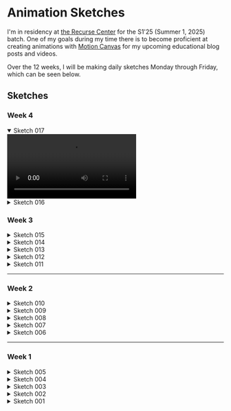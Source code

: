 # Animation Sketches

I'm in residency at [the Recurse Center](recurse.com) for the S1'25 (Summer 1, 2025) batch. One of my goals during my time there is to become proficient at creating animations with [Motion Canvas](https://github.com/motion-canvas/motion-canvas) for my upcoming educational blog posts and videos.

Over the 12 weeks, I will be making daily sketches Monday through Friday, which can be seen below.

## Sketches

### Week 4

<details open>
  <summary>Sketch 017</summary>
  <video controls loop src="https://github.com/user-attachments/assets/1500e8c2-4a41-4697-9cd2-746c02bdedf8"></video>
</details>

<details>
  <summary>Sketch 016</summary>
  <video controls loop src="https://github.com/user-attachments/assets/d3a53f0c-e529-4317-865c-3a34be1e4a17"></video>
</details>

### Week 3

<details>
  <summary>Sketch 015</summary>
  <video controls loop src="https://github.com/user-attachments/assets/867d493d-9f19-4411-83ad-f693499604a9"></video>
</details>

<details>
  <summary>Sketch 014</summary>
  <video controls loop src="https://github.com/user-attachments/assets/eda23316-e895-4624-9680-a8dad2fb4c76"></video>
</details>

<details>
  <summary>Sketch 013</summary>
  <video controls loop src="https://github.com/user-attachments/assets/15224ed0-dbad-44ea-a863-f031a9095035"></video>
</details>

<details>
  <summary>Sketch 012</summary>
  <video controls loop src="https://github.com/user-attachments/assets/c568f8fd-f8d8-456b-8dcc-7a8c829d1096"></video>
</details>

<details>
  <summary>Sketch 011</summary>
  <video controls loop src="https://github.com/user-attachments/assets/81f0b1b0-f11d-497d-9cf0-1543cce84a56"></video>
</details>

---

### Week 2

<details>
  <summary>Sketch 010</summary>
  <video controls loop src="https://github.com/user-attachments/assets/30d75aa9-7414-4e04-9cd1-3d0206dec4cd"></video>
</details>

<details>
  <summary>Sketch 009</summary>
  <video controls loop src="https://github.com/user-attachments/assets/63555697-4605-4e0d-8e55-baa3accdeb13"></video>
</details>

<details>
  <summary>Sketch 008</summary>
  <video controls loop src="https://github.com/user-attachments/assets/ed824042-3f29-4fa9-aa7c-cc8c16cacb7c"></video>
</details>

<details>
  <summary>Sketch 007</summary>
  <video controls loop src="https://github.com/user-attachments/assets/78958fbc-ccb8-45f4-ba4e-5e01734c1144"></video>
</details>

<details>
  <summary>Sketch 006</summary>
  <video controls loop src="https://github.com/user-attachments/assets/4df152a9-996b-4b2a-988d-464f4eb10642"></video>
</details>

---

### Week 1

<details>
  <summary>Sketch 005</summary>
  <video controls loop src="https://github.com/user-attachments/assets/864a4d7d-bac4-4f7b-9add-7da5e2960544"></video>
</details>

<details>
  <summary>Sketch 004</summary>
  <video controls loop src="https://github.com/user-attachments/assets/274a9dcf-3d69-43f4-a6cc-b92ca84c9127"></video>
</details>

<details>
  <summary>Sketch 003</summary>
  <video controls loop src="https://github.com/user-attachments/assets/041ca630-f433-4751-8db0-acb96b2c65c0"></video>
</details>

<details>
  <summary>Sketch 002</summary>
  <video controls loop src="https://github.com/user-attachments/assets/9c0b9b07-d377-4e07-98e9-40ceebf4c369"></video>
</details>

<details>
  <summary>Sketch 001</summary>
  <video controls loop src="https://github.com/user-attachments/assets/0097bc17-a43c-4a43-9153-05afee0237f9"></video>
</details>
